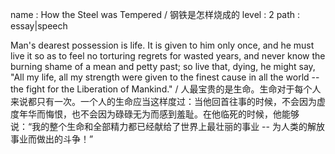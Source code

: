 name : How the Steel was Tempered / 钢铁是怎样烧成的
level : 2
path : essay|speech

Man's dearest possession is life. It is given to him only once, and he must live it so as to feel no torturing regrets for wasted years, and never know the burning shame of a mean and petty past; so live that, dying, he might say, "All my life, all my strength were given to the finest cause in all the world -- the fight for the Liberation of Mankind." / 人最宝贵的是生命。生命对于每个人来说都只有一次。一个人的生命应当这样度过：当他回首往事的时候，不会因为虚度年华而悔恨，也不会因为碌碌无为而感到羞耻。在他临死的时候，他能够说：“我的整个生命和全部精力都已经献给了世界上最壮丽的事业 -- 为人类的解放事业而做出的斗争！”
